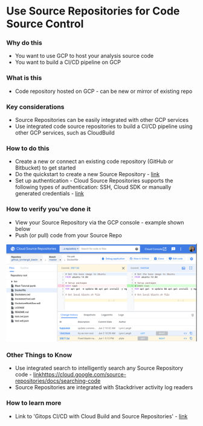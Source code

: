 # Use Source Repositories for Code Source Control

### Why do this
 - You want to use GCP to host your analysis source code
 - You want to build a CI/CD pipeline on GCP 

### What is this
 - Code repository hosted on GCP - can be new or mirror of existing repo

### Key considerations
 - Source Repositories can be easily integrated with other GCP services
 - Use integrated code source repositories to build a CI/CD pipeline using other GCP services, such as CloudBuild

### How to do this
 - Create a new or connect an existing code repository (GitHub or Bitbucket) to get started
 - Do the quickstart to create a new Source Repository - [link](https://cloud.google.com/source-repositories/docs/quickstart)
 - Set up authentication - Cloud Source Repositories supports the following types of authentication: SSH, Cloud SDK or
manually generated credentials - [link](https://cloud.google.com/source-repositories/docs/authentication)

### How to verify you've done it
 - View your Source Repository via the GCP console - example shown below
 - Push (or pull) code from your Source Repo

 [![source-repo](/images/source-repo.png)]()

### Other Things to Know
 - Use integrated search to intelligently search any Source Repository code - [link]()https://cloud.google.com/source-repositories/docs/searching-code
 - Source Repositories are integrated with Stackdriver activity log readers

### How to learn more
 - Link to 'Gitops CI/CD with Cloud Build and Source Repositories' - [link](https://cloud.google.com/kubernetes-engine/docs/tutorials/gitops-cloud-build)